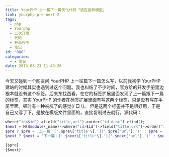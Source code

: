 ```yaml
---
title: YourPHP 上一篇下一篇优化代码「适应各种模型」
link: yourphp-pre-next-2
tags:
  - php
  - Yourphp
  - 二次开发
  - 代码
  - 开源程序
  - 笔记
id: '800'
categories:
  - - 笔记
date: 2013-08-23 11:49:26
---
```


今天又碰到一个网友问 YourPHP 上一往篇下一篇怎么写，以前我初学 YourPHP 建站的时候其实也遇到过这个问题。我也纠结了不少时间，官方给的开发手册里边根本就没有这个标签。后来东找西看，在它的标签扩展里面发现了上一篇跟下一篇的标签，其实 YourPHP 的作者在标签扩展里面有写这两个标签，只是没有写在手册里面。顿时有一种被坑了的感觉(/ □ \\)。 但是这两个标签并不是很好用，于是自己又写了下，是放在模版文件里面的，直接复制过去就行，源代码：

```php
where("id<$id")->field("title,url")->order("id desc")->find();
$next = M($module\_name)->where("id>$id")->field("title,url")->order("id asc")->find();
$pre ? $pre = '上一篇：['.$pre\['title'\].']('.$pre['url'].')' : $pre = '上一篇：已经是第一篇了';
$next ? $next = '下一篇：['.$next\['title'\].']('.$next['url'].')' : $next = '下一篇：文章还没写出来呢';
```

```html
{$pre}
{$next}
```
